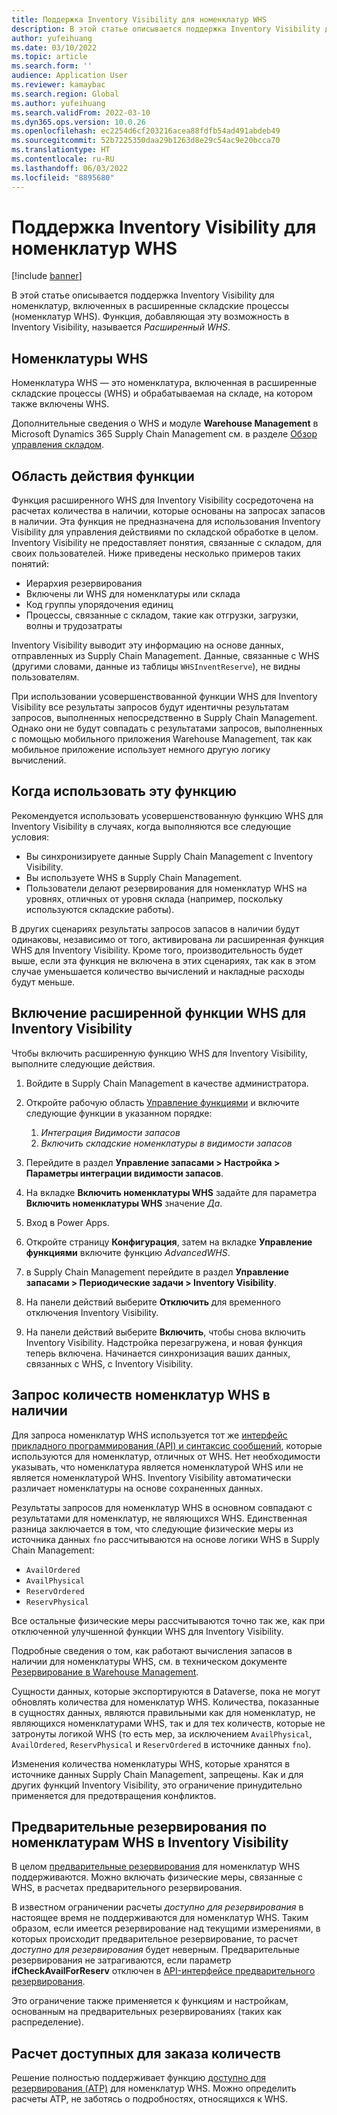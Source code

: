 ```yaml
---
title: Поддержка Inventory Visibility для номенклатур WHS
description: В этой статье описывается поддержка Inventory Visibility для номенклатур, включенных в расширенные складские процессы (номенклатур WHS).
author: yufeihuang
ms.date: 03/10/2022
ms.topic: article
ms.search.form: ''
audience: Application User
ms.reviewer: kamaybac
ms.search.region: Global
ms.author: yufeihuang
ms.search.validFrom: 2022-03-10
ms.dyn365.ops.version: 10.0.26
ms.openlocfilehash: ec2254d6cf203216acea88fdfb54ad491abdeb49
ms.sourcegitcommit: 52b7225350daa29b1263d8e29c54ac9e20bcca70
ms.translationtype: HT
ms.contentlocale: ru-RU
ms.lasthandoff: 06/03/2022
ms.locfileid: "8895680"
---
```

# <a name="inventory-visibility-support-for-whs-items"></a>Поддержка Inventory Visibility для номенклатур WHS

[!include [banner](../includes/banner.md)]

В этой статье описывается поддержка Inventory Visibility для номенклатур, включенных в расширенные складские процессы (номенклатур WHS). Функция, добавляющая эту возможность в Inventory Visibility, называется *Расширенный WHS*.

## <a name="whs-items"></a>Номенклатуры WHS

Номенклатура WHS — это номенклатура, включенная в расширенные складские процессы (WHS) и обрабатываемая на складе, на котором также включены WHS.

Дополнительные сведения о WHS и модуле **Warehouse Management** в Microsoft Dynamics 365 Supply Chain Management см. в разделе [Обзор управления складом](../warehousing/warehouse-management-overview.md).

## <a name="scope-of-the-feature"></a>Область действия функции

Функция расширенного WHS для Inventory Visibility сосредоточена на расчетах количества в наличии, которые основаны на запросах запасов в наличии. Эта функция не предназначена для использования Inventory Visibility для управления действиями по складской обработке в целом. Inventory Visibility не предоставляет понятия, связанные с складом, для своих пользователей. Ниже приведены несколько примеров таких понятий:

- Иерархия резервирования
- Включены ли WHS для номенклатуры или склада
- Код группы упорядочения единиц
- Процессы, связанные с складом, такие как отгрузки, загрузки, волны и трудозатраты

Inventory Visibility выводит эту информацию на основе данных, отправленных из Supply Chain Management. Данные, связанные с WHS (другими словами, данные из таблицы `WHSInventReserve`), не видны пользователям.

При использовании усовершенствованной функции WHS для Inventory Visibility все результаты запросов будут идентичны результатам запросов, выполненных непосредственно в Supply Chain Management. Однако они не будут совпадать с результатами запросов, выполненных с помощью мобильного приложения Warehouse Management, так как мобильное приложение использует немного другую логику вычислений.

## <a name="when-to-use-the-feature"></a>Когда использовать эту функцию

Рекомендуется использовать усовершенствованную функцию WHS для Inventory Visibility в случаях, когда выполняются все следующие условия:

- Вы синхронизируете данные Supply Chain Management с Inventory Visibility.
- Вы используете WHS в Supply Chain Management.
- Пользователи делают резервирования для номенклатур WHS на уровнях, отличных от уровня склада (например, поскольку используются складские работы).

В других сценариях результаты запросов запасов в наличии будут одинаковы, независимо от того, активирована ли расширенная функция WHS для Inventory Visibility. Кроме того, производительность будет выше, если эта функция не включена в этих сценариях, так как в этом случае уменьшается количество вычислений и накладные расходы будут меньше.

## <a name="enable-the-advanced-whs-feature-for-inventory-visibility"></a>Включение расширенной функции WHS для Inventory Visibility

Чтобы включить расширенную функцию WHS для Inventory Visibility, выполните следующие действия.

1. Войдите в Supply Chain Management в качестве администратора.
1. Откройте рабочую область [Управление функциями](../../fin-ops-core/fin-ops/get-started/feature-management/feature-management-overview.md) и включите следующие функции в указанном порядке:

    1. *Интеграция Видимости запасов*
    1. *Включить складские номенклатуры в видимости запасов*

1. Перейдите в раздел **Управление запасами \> Настройка \> Параметры интеграции видимости запасов**.
1. На вкладке **Включить номенклатуры WHS** задайте для параметра **Включить номенклатуры WHS** значение *Да*.
1. Вход в Power Apps.
1. Откройте страницу **Конфигурация**, затем на вкладке **Управление функциями** включите функцию *AdvancedWHS*.
1. в Supply Chain Management перейдите в раздел **Управление запасами \> Периодические задачи \> Inventory Visibility**.
1. На панели действий выберите **Отключить** для временного отключения Inventory Visibility.
1. На панели действий выберите **Включить**, чтобы снова включить Inventory Visibility. Надстройка перезагружена, и новая функция теперь включена. Начинается синхронизация ваших данных, связанных с WHS, с Inventory Visibility.

## <a name="query-on-hand-quantities-of-whs-items"></a>Запрос количеств номенклатур WHS в наличии

Для запроса номенклатур WHS используется тот же [интерфейс прикладного программирования (API) и синтаксис сообщений](inventory-visibility-api.md), которые используются для номенклатур, отличных от WHS. Нет необходимости указывать, что номенклатура является номенклатурой WHS или не является номенклатурой WHS. Inventory Visibility автоматически различает номенклатуры на основе сохраненных данных.

Результаты запросов для номенклатур WHS в основном совпадают с результатами для номенклатур, не являющихся WHS. Единственная разница заключается в том, что следующие физические меры из источника данных `fno` рассчитываются на основе логики WHS в Supply Chain Management:

- `AvailOrdered`
- `AvailPhysical`
- `ReservOrdered`
- `ReservPhysical`

Все остальные физические меры рассчитываются точно так же, как при отключенной улучшенной функции WHS для Inventory Visibility.

Подробные сведения о том, как работают вычисления запасов в наличии для номенклатуры WHS, см. в техническом документе [Резервирование в Warehouse Management](https://www.microsoft.com/download/details.aspx?id=43284).

Сущности данных, которые экспортируются в Dataverse, пока не могут обновлять количества для номенклатур WHS. Количества, показанные в сущностях данных, являются правильными как для номенклатур, не являющихся номенклатурами WHS, так и для тех количеств, которые не затронуты логикой WHS (то есть мер, за исключением `AvailPhysical`, `AvailOrdered`, `ReservPhysical` и `ReservOrdered` в источнике данных `fno`).

Изменения количества номенклатуры WHS, которые хранятся в источнике данных Supply Chain Management, запрещены. Как и для других функций Inventory Visibility, это ограничение принудительно применяется для предотвращения конфликтов.

## <a name="soft-reservations-on-whs-items-in-inventory-visibility"></a>Предварительные резервирования по номенклатурам WHS в Inventory Visibility

В целом [предварительные резервирования](inventory-visibility-reservations.md) для номенклатур WHS поддерживаются. Можно включать физические меры, связанные с WHS, в расчетах предварительного резервирования. 

В известном ограничении расчеты *доступно для резервирования* в настоящее время не поддерживаются для номенклатур WHS. Таким образом, если имеется резервирование над текущими измерениями, в которых происходит предварительное резервирование, то расчет *доступно для резервирования* будет неверным. Предварительные резервирования не затрагиваются, если параметр **ifCheckAvailForReserv** отключен в [API-интерфейсе предварительного резервирования](inventory-visibility-api.md#create-one-reservation-event).

Это ограничение также применяется к функциям и настройкам, основанным на предварительных резервированиях (таких как распределение).

## <a name="calculate-available-to-promise-quantities"></a>Расчет доступных для заказа количеств

Решение полностью поддерживает функцию [доступно для резервирования (ATP)](inventory-visibility-available-to-promise.md) для номенклатур WHS. Можно определить расчеты ATP, не заботясь о подробностях, относящихся к WHS.
